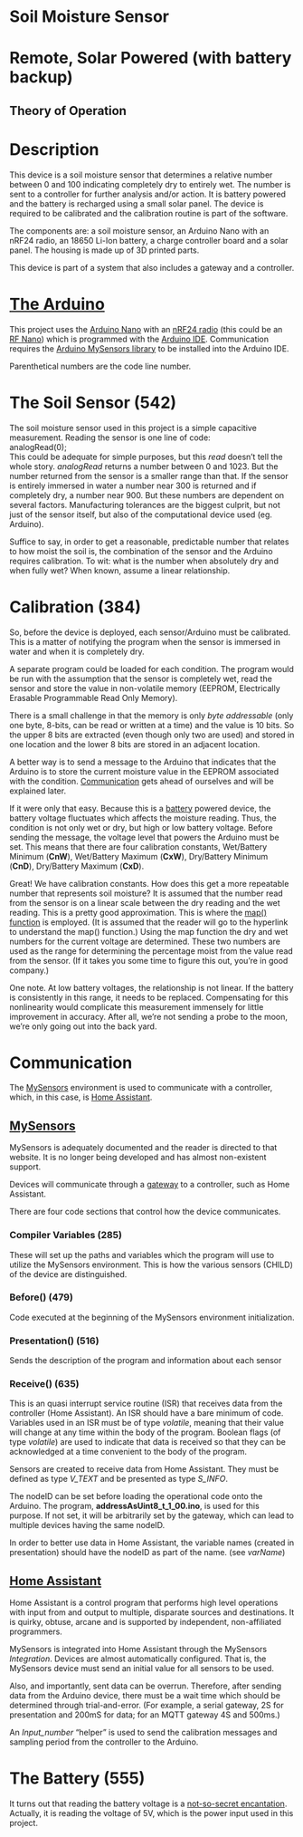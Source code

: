 # Soil Moisture Sensor
# Remote, Solar Powered (with battery backup)
## Theory of Operation


# Description

This device is a soil moisture sensor that determines a relative number between 0 and 100 indicating completely dry to entirely wet.  The number is sent to a controller for further analysis and/or action.  It is battery powered and the battery is recharged using a small solar panel.  The device is required to be calibrated and the calibration routine is part of the software.

The components are: a soil moisture sensor, an Arduino Nano with an nRF24 radio, an 18650 Li-Ion battery, a charge controller board and a solar panel.  The housing is made up of 3D printed parts.

This device is part of a system that also includes a gateway and a controller.

# [The Arduino](https://www.arduino.cc/)

This project uses the [Arduino Nano](https://store.arduino.cc/products/arduino-nano) with an [nRF24 radio](https://www.aliexpress.us/item/3256806748199858.html) (this could be an [RF Nano](https://www.aliexpress.us/item/3256807353403141.html)) which is programmed with the [Arduino IDE](https://www.arduino.cc/en/software/).  Communication requires the [Arduino MySensors library](https://docs.arduino.cc/libraries/mysensors/) to be installed into the Arduino IDE.

Parenthetical numbers are the code line number.

# The Soil Sensor (542)

The soil moisture sensor used in this project is a simple capacitive measurement.  Reading the sensor is one line of code:  
analogRead(0);  
This could be adequate for simple purposes, but this *read* doesn’t tell the whole story.  *analogRead* returns a number between 0 and 1023\.  But the number returned from the sensor is a smaller range than that.  If the sensor is entirely immersed in water a number near 300 is returned and if completely dry, a number near 900\.  But these numbers are dependent on several factors.  Manufacturing tolerances are the biggest culprit, but not just of the sensor itself, but also of the computational device used (eg. Arduino).  

Suffice to say, in order to get a reasonable, predictable number that relates to how moist the soil is, the combination of the sensor and the Arduino requires calibration.  To wit: what is the number when absolutely dry and when fully wet?  When known, assume a linear relationship.

# Calibration (384)

So, before the device is deployed, each sensor/Arduino must be calibrated.  This is a matter of notifying the program when the sensor is immersed in water and when it is completely dry.

A separate program could be loaded for each condition.  The program would be run with the assumption that the sensor is completely wet, read the sensor and store the value in non-volatile memory (EEPROM, Electrically Erasable Programmable Read Only Memory).

There is a small challenge in that the memory is only *byte addressable* (only one byte, 8-bits, can be read or written at a time) and the value is 10 bits.  So the upper 8 bits are extracted (even though only two are used) and stored in one location and the lower 8 bits are stored in an adjacent location.

A better way is to send a message to the Arduino that indicates that the Arduino is to store the current moisture value in the EEPROM associated with the condition.  [Communication](#bookmark=id.vlq0uyrnk1oa) gets ahead of ourselves and will be explained later.

If it were only that easy.  Because this is a [battery](#bookmark=id.tj51o8gakwkc) powered device, the battery voltage fluctuates which affects the moisture reading.  Thus, the condition is not only wet or dry, but high or low battery voltage.  Before sending the message, the voltage level that powers the Arduino must be set.  This means that there are four calibration constants, Wet/Battery Minimum (**CnW**), Wet/Battery Maximum (**CxW**), Dry/Battery Minimum (**CnD**), Dry/Battery Maximum (**CxD**).

Great\! We have calibration constants.  How does this get a more repeatable number that represents soil moisture?  It is assumed that the number read from the sensor is on a linear scale between the dry reading and the wet reading.  This is a pretty good approximation.  This is where the [map() function](https://docs.arduino.cc/language-reference/en/functions/math/map/) is employed. (It is assumed that the reader will go to the hyperlink to understand the map() function.)  Using the map function the dry and wet numbers for the current voltage are determined.  These two numbers are used as the range for determining the percentage moist from the value read from the sensor.  (If it takes you some time to figure this out, you’re in good company.)

One note.  At low battery voltages, the relationship is not linear.  If the battery is consistently in this range, it needs to be replaced.  Compensating for this nonlinearity would complicate this measurement immensely for little improvement in accuracy.  After all, we’re not sending a probe to the moon, we’re only going out into the back yard.

# Communication

The [MySensors](https://www.mysensors.org/) environment is used to communicate with a controller, which, in this case, is [Home Assistant](https://www.home-assistant.io/).

## [MySensors](https://www.mysensors.org/)

MySensors is adequately documented and the reader is directed to that website.  It is no longer being developed and has almost non-existent support. 

Devices will  communicate through a [gateway](https://www.mysensors.org/build/select_gateway) to a controller, such as Home Assistant.

There are four code sections that control how the device communicates.  

### Compiler Variables (285)

These will set up the paths and variables which the program will use to utilize the MySensors environment.  This is how the various sensors (CHILD) of the device are distinguished.

### Before() (479)

Code executed at the beginning of the MySensors environment initialization.

### Presentation() (516)

Sends the description of the program and information about each sensor

### Receive() (635)

This is an quasi interrupt service routine (ISR) that receives data from the controller (Home Assistant).  An ISR should have a bare minimum of code.  Variables used in an ISR must be of type *volatile*, meaning that their value will change at any time within the body of the program.  Boolean flags (of type *volatile*) are used to indicate that data is received so that they can be acknowledged at a time convenient to the body of the program.

Sensors are created to receive data from Home Assistant.  They must be defined as type *V\_TEXT* and be presented as type *S\_INFO*.

The nodeID can be set before loading the operational code onto the Arduino.  The program, **addressAsUint8\_t\_1\_00.ino**, is used for this purpose.  If not set, it will be arbitrarily set by the gateway, which can lead to multiple devices having the same nodeID.

In order to better use data in Home Assistant, the variable names (created in presentation) should have the nodeID as part of the name.  (see *varName*)

## [Home Assistant](https://www.home-assistant.io/)

Home Assistant is a control program that performs high level operations with input from and output to multiple, disparate sources and destinations.  It is quirky, obtuse, arcane and is supported by independent, non-affiliated programmers.

MySensors is integrated into Home Assistant through the MySensors *Integration*.  Devices are almost automatically configured.  That is, the MySensors device must send an initial value for all sensors to be used.

Also, and importantly, sent data can be overrun.  Therefore, after sending data from the Arduino device, there must be a wait time which should be determined through trial-and-error. (For example, a serial gateway, 2S for presentation and 200mS for data; for an MQTT gateway 4S and 500ms.)

An *Input\_number* “helper” is used to send the calibration messages and sampling period from the controller to the Arduino.

# The Battery (555)

It turns out that reading the battery voltage is a [not-so-secret encantation](https://forum.arduino.cc/t/arduino-secret-voltmeter-explanation/447711).  Actually, it is reading the voltage of 5V, which is the power input used in this project.
